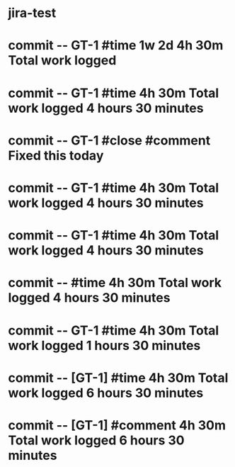 # jira-test
# commit -- GT-1 #time 1w 2d 4h 30m Total work logged
# commit -- GT-1 #time 4h 30m Total work logged 4 hours 30 minutes
# commit -- GT-1 #close #comment Fixed this today
# commit -- GT-1 #time 4h 30m Total work logged 4 hours 30 minutes
# commit -- GT-1 #time 4h 30m Total work logged 4 hours 30 minutes
# commit -- #time 4h 30m Total work logged 4 hours 30 minutes
# commit -- GT-1 #time 4h 30m Total work logged 1 hours 30 minutes
# commit -- [GT-1] #time 4h 30m Total work logged 6 hours 30 minutes
# commit -- [GT-1] #comment 4h 30m Total work logged 6 hours 30 minutes
